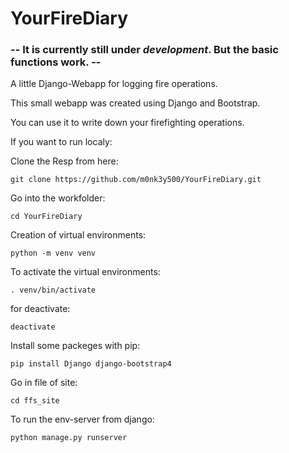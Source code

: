 # YourFireDiary
### -- It is currently still under _development_. But the basic functions work. --
A little Django-Webapp for logging fire operations.

This small webapp was created using Django and Bootstrap.

You can use it to write down your firefighting operations.

If you want to run localy:

Clone the Resp from here:

```
git clone https://github.com/m0nk3y500/YourFireDiary.git
```

Go into the workfolder:
```
cd YourFireDiary
```

Creation of virtual environments:
```
python -m venv venv
```

To activate the virtual environments:
```
. venv/bin/activate
```

for deactivate:
```
deactivate
```

Install some packeges with pip:
```
pip install Django django-bootstrap4
```

Go in file of site:
```
cd ffs_site
```

To run the env-server from django:
```
python manage.py runserver
```
